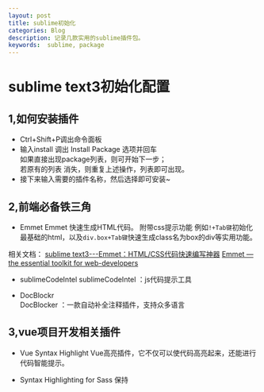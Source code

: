 ```yaml
---
layout: post    
title: sublime初始化        
categories: Blog        
description: 记录几款实用的sublime插件包。     
keywords:  sublime, package        
---
```


sublime text3初始化配置
====

1,如何安装插件
----
* Ctrl+Shift+P调出命令面板 
* 输入install 调出 Install Package 选项并回车        
	 如果直接出现package列表，则可开始下一步；       		
     若原有的列表 消失，则重复上述操作，列表即可出现。
* 接下来输入需要的插件名称，然后选择即可安装~


2,前端必备铁三角
----
* Emmet
Emmet 快速生成HTML代码。 附带css提示功能
例如`!+Tab键`初始化最基础的html，以及`div.box+Tab键`快速生成class名为box的div等实用功能。

相关文档：
[sublime text3---Emmet：HTML/CSS代码快速编写神器](http://www.cnblogs.com/EnSnail/p/6294897.html)
[Emmet — the essential toolkit for web-developers](https://docs.emmet.io/)

* sublimeCodeIntel
sublimeCodeIntel ：js代码提示工具

* DocBlockr      	
DocBlocker ：一款自动补全注释插件，支持众多语言

3,vue项目开发相关插件
----
* Vue Syntax Highlight
Vue高亮插件，它不仅可以使代码高亮起来，还能进行代码智能提示。

* Syntax Highlighting for Sass
保持<style lang="scss" scoped>中的scss语法高亮

* sass
sass/scss语法提示工具

4，其他实用插件
------
上面只介绍了开发需要用的最基础插件，但是还有很多好用的插件能提高我们的敲代码，检查速率。

* BracketHighlighter
高亮显示[], (), {}, “”, ”, <tag></tag>符号，便于查看起始和结束标记。

* ColorPicker
调色板，需要输入颜色时，可直接选取颜色。使用快捷键ctrl+shift+c即可打开调色板
（ps:若打不开调色板，可能是快捷键冲突导致。需要前往`Preferences→Key Bindings-User`中配置）

* AutoFileName
文件路径提示

* Sidebar Enhancements
增强侧栏文件右键功能，比如复制文件路径

* CSS Format
整理scss/css样式，代码格式化为展开、紧凑、压缩多种可选的形式
ps:对于.vue文件无法生效

* Trailing spaces
检测并且高亮显示 和 一键删除代码的空格，保存时自动删除多余空格.
功能入口：edit→Trailing Spaces→Delete

5,terminal插件
------
在markdown中，打开一个当前位置的新窗口     
先下载cmder：
[cmder](https://github-production-release-asset-2e65be.s3.amazonaws.com/11276147/b222f850-32b5-11e4-873b-f061698faec1?X-Amz-Algorithm=AWS4-HMAC-SHA256&X-Amz-Credential=AKIAIWNJYAX4CSVEH53A%2F20181115%2Fus-east-1%2Fs3%2Faws4_request&X-Amz-Date=20181115T070131Z&X-Amz-Expires=300&X-Amz-Signature=edb332c31d980457b4e5d456f289ef403823b48fd86ff0a5549b3efb0ed78f7c&X-Amz-SignedHeaders=host&actor_id=26592626&response-content-disposition=attachment%3B%20filename%3Dcmder.zip&response-content-type=application%2Foctet-stream)
[cmder_mini](https://github-production-release-asset-2e65be.s3.amazonaws.com/11276147/b23fdb3c-32b5-11e4-8166-5d2f2bc3b251?X-Amz-Algorithm=AWS4-HMAC-SHA256&X-Amz-Credential=AKIAIWNJYAX4CSVEH53A%2F20181115%2Fus-east-1%2Fs3%2Faws4_request&X-Amz-Date=20181115T070123Z&X-Amz-Expires=300&X-Amz-Signature=429fec363033d4fec5deab16ed5ce68dc8d38e32f59e1ea922005c5a17b746f2&X-Amz-SignedHeaders=host&actor_id=26592626&response-content-disposition=attachment%3B%20filename%3Dcmder_mini.zip&response-content-type=application%2Foctet-stream)

配置：`Preferences > Package setting > Terminal > Setting -User`

    {
      // window下终端路径
      // "terminal": "F:\\cmder_mini\\Cmder.exe",
      "terminal": "F:\\cmder\\Cmder.exe",
      //  window下终端参数
      "parameters": ["/START", "%CWD%"]
    }

默认快捷键：      
`ctrl+shift+t` 打开文件所在路径的cmder窗口


6,markdown插件
----
* Markdown Editing       
Markdown Editing并不只是一个markdown的主题插件		
它自定义许多markdown的快捷键,例如ctrl+2是二级标题,还有许多可以看配置文件和项目的[github主页](https://github.com/SublimeText-Markdown/MarkdownEditing)		



* MarkdownPreview        	
Mardown Preview支持在浏览器中预览markdown文件，还支持三种预览方式：github(在线),gitlab(在线),markdown（本地）。       
使用：`ctrl+shift+p`, 输入`markdown previewer`/`mdp`，回车,选择一种预览方式。
设置快捷键:` { "keys": ["alt+m"], "command": "markdown_preview", "args": {"target": "browser", "parser":"markdown"}  }`

7,热键冲突
----
ctrl+\`  ---- sublime呼出控制台的快捷键，与*搜狗浏览器*的老板键：ctrl+~ 冲突


8,BUG解决
-----
报错信息：
[sublime there are no packages](https://www.cnblogs.com/fayin/p/6414735.html)

9,相关介绍文章：
------
[https://blog.csdn.net/huohao_blogs/article/details/76120756](https://blog.csdn.net/huohao_blogs/article/details/76120756)


